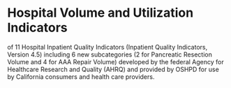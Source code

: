 # Hospital Volume and Utilization Indicators

of 11 Hospital Inpatient Quality Indicators (Inpatient Quality Indicators, Version 4.5) including 6 new subcategories (2 for Pancreatic Resection Volume and 4 for AAA Repair Volume) developed by the federal Agency for Healthcare Research and Quality (AHRQ) and provided by OSHPD for use by California consumers and health care providers.